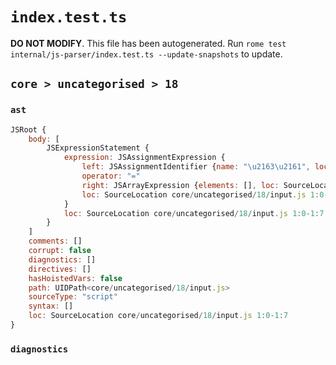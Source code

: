 # `index.test.ts`

**DO NOT MODIFY**. This file has been autogenerated. Run `rome test internal/js-parser/index.test.ts --update-snapshots` to update.

## `core > uncategorised > 18`

### `ast`

```javascript
JSRoot {
	body: [
		JSExpressionStatement {
			expression: JSAssignmentExpression {
				left: JSAssignmentIdentifier {name: "\u2163\u2161", loc: SourceLocation core/uncategorised/18/input.js 1:0-1:2 (\u2163\u2161)}
				operator: "="
				right: JSArrayExpression {elements: [], loc: SourceLocation core/uncategorised/18/input.js 1:5-1:7}
				loc: SourceLocation core/uncategorised/18/input.js 1:0-1:7
			}
			loc: SourceLocation core/uncategorised/18/input.js 1:0-1:7
		}
	]
	comments: []
	corrupt: false
	diagnostics: []
	directives: []
	hasHoistedVars: false
	path: UIDPath<core/uncategorised/18/input.js>
	sourceType: "script"
	syntax: []
	loc: SourceLocation core/uncategorised/18/input.js 1:0-1:7
}
```

### `diagnostics`

```

```
